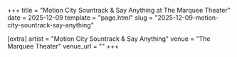 +++
title = "Motion City Sountrack & Say Anything at The Marquee Theater"
date = 2025-12-09
template = "page.html"
slug = "2025-12-09-motion-city-sountrack-say-anything"

[extra]
artist = "Motion City Sountrack & Say Anything"
venue = "The Marquee Theater"
venue_url = ""
+++
